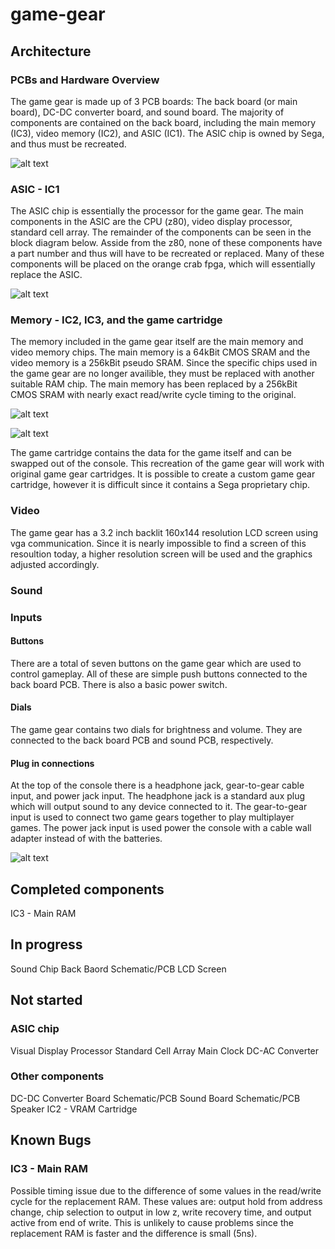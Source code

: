 # game-gear

## Architecture
### PCBs and Hardware Overview
The game gear is made up of 3 PCB boards: The back board (or main board), DC-DC converter board, and sound board. The majority of components are contained on the back board, including the main memory (IC3), video memory (IC2), and ASIC (IC1). The ASIC chip is owned by Sega, and thus must be recreated. 

![alt text](https://github.com/allisonmb/game-gear/blob/main/README%20Images/PCB%20Scans.PNG)

### ASIC - IC1
The ASIC chip is essentially the processor for the game gear. The main components in the ASIC are the CPU (z80), video display processor, standard cell array. The remainder of the components can be seen in the block diagram below. Asside from the z80, none of these components have a part number and thus will have to be recreated or replaced. Many of these components will be placed on the orange crab fpga, which will essentially replace the ASIC.

![alt text](https://github.com/allisonmb/game-gear/blob/main/README%20Images/IC1%20Block%20Diagram.PNG)

### Memory - IC2, IC3, and the game cartridge
The memory included in the game gear itself are the main memory and video memory chips. The main memory is a 64kBit CMOS SRAM and the video memory is a  256kBit pseudo SRAM. Since the specific chips used in the game gear are no longer availible, they must be replaced with another suitable RAM chip. The main memory has been replaced by a 256kBit CMOS SRAM with nearly exact read/write cycle timing to the original. 

![alt text](https://github.com/allisonmb/game-gear/blob/main/README%20Images/Original%20IC3.PNG)

![alt text](https://github.com/allisonmb/game-gear/blob/main/README%20Images/Replacement%20IC3.PNG)

The game cartridge contains the data for the game itself and can be swapped out of the console. This recreation of the game gear will work with original game gear cartridges. It is possible to create a custom game gear cartridge, however it is difficult since it contains a Sega proprietary chip.

### Video
The game gear has a 3.2 inch backlit 160x144 resolution LCD screen using vga communication. Since it is nearly impossible to find a screen of this resoultion today, a higher resolution screen will be used and the graphics adjusted accordingly. 

### Sound

### Inputs
#### Buttons
There are a total of seven buttons on the game gear which are used to control gameplay. All of these are simple push buttons connected to the back board PCB. There is also a basic power switch.

#### Dials
The game gear contains two dials for brightness and volume. They are connected to the back board PCB and sound PCB, respectively.

#### Plug in connections
At the top of the console there is a headphone jack, gear-to-gear cable input, and power jack input. The headphone jack is a standard aux plug which will output sound to any device connected to it. The gear-to-gear input is used to connect two game gears together to play multiplayer games. The power jack input is used power the console with a cable wall adapter instead of with the batteries.

![alt text](https://github.com/allisonmb/game-gear/blob/main/README%20Images/Inputs.PNG)

## Completed components
IC3 - Main RAM

## In progress
Sound Chip
Back Baord Schematic/PCB
LCD Screen

## Not started
### ASIC chip
Visual Display Processor
Standard Cell Array
Main Clock
DC-AC Converter

### Other components
DC-DC Converter Board Schematic/PCB
Sound Board Schematic/PCB
Speaker
IC2 - VRAM
Cartridge

## Known Bugs
### IC3 - Main RAM
Possible timing issue due to the difference of some values in the read/write cycle for the replacement RAM. These values are: output hold from address change, chip selection to output in low z, write recovery time, and output active from end of write. This is unlikely to cause problems since the replacement RAM is faster and the difference is small (5ns).
